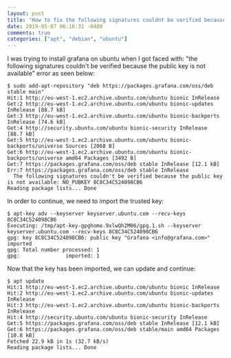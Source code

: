 ```yaml
---
layout: post
title: "How to fix the following signatures couldnt be verified because the public key is not available with apt"
date: 2019-05-07 06:16:31 -0400
comments: true
categories: ["apt", "debian", "ubuntu"]
---
```


I was trying to install grafana on ubuntu when I got faced with: "the following signatures couldn't be verified because the public key is not available" error as seen below:

```
$ sudo add-apt-repository "deb https://packages.grafana.com/oss/deb stable main"
Hit:1 http://eu-west-1.ec2.archive.ubuntu.com/ubuntu bionic InRelease
Get:2 http://eu-west-1.ec2.archive.ubuntu.com/ubuntu bionic-updates InRelease [88.7 kB]
Get:3 http://eu-west-1.ec2.archive.ubuntu.com/ubuntu bionic-backports InRelease [74.6 kB]
Get:4 http://security.ubuntu.com/ubuntu bionic-security InRelease [88.7 kB]
Get:5 http://eu-west-1.ec2.archive.ubuntu.com/ubuntu bionic-backports/universe Sources [2068 B]
Get:6 http://eu-west-1.ec2.archive.ubuntu.com/ubuntu bionic-backports/universe amd64 Packages [3492 B]
Get:7 https://packages.grafana.com/oss/deb stable InRelease [12.1 kB]
Err:7 https://packages.grafana.com/oss/deb stable InRelease
  The following signatures couldn't be verified because the public key is not available: NO_PUBKEY 8C8C34C524098CB6
Reading package lists... Done
```

In order to continue, we need to import the trusted key:

```
$ apt-key adv --keyserver keyserver.ubuntu.com --recv-keys  8C8C34C524098CB6
Executing: /tmp/apt-key-gpghome.9xlwQh2M06/gpg.1.sh --keyserver keyserver.ubuntu.com --recv-keys 8C8C34C524098CB6
gpg: key 8C8C34C524098CB6: public key "Grafana <info@grafana.com>" imported
gpg: Total number processed: 1
gpg:               imported: 1
```

Now that the key has been imported, we can update and continue:

```
$ apt update
Hit:1 http://eu-west-1.ec2.archive.ubuntu.com/ubuntu bionic InRelease
Hit:2 http://eu-west-1.ec2.archive.ubuntu.com/ubuntu bionic-updates InRelease
Hit:3 http://eu-west-1.ec2.archive.ubuntu.com/ubuntu bionic-backports InRelease
Hit:4 http://security.ubuntu.com/ubuntu bionic-security InRelease
Get:5 https://packages.grafana.com/oss/deb stable InRelease [12.1 kB]
Get:6 https://packages.grafana.com/oss/deb stable/main amd64 Packages [10.8 kB]
Fetched 22.9 kB in 1s (32.7 kB/s)
Reading package lists... Done
```
